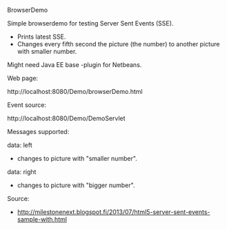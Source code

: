 BrowserDemo

Simple browserdemo for testing Server Sent Events (SSE).
- Prints latest SSE.
- Changes every fifth second the picture (the number) to another picture with smaller number.

Might need Java EE base -plugin for Netbeans.

Web page:

http://localhost:8080/Demo/browserDemo.html

Event source:

http://localhost:8080/Demo/DemoServlet

Messages supported:

data: left

- changes to picture with "smaller number".

data: right

- changes to picture with "bigger number".

Source:

- http://milestonenext.blogspot.fi/2013/07/html5-server-sent-events-sample-with.html
